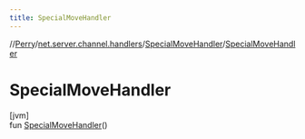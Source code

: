 ```yaml
---
title: SpecialMoveHandler
---
```

//[Perry](../../../index.html)/[net.server.channel.handlers](../index.html)/[SpecialMoveHandler](index.html)/[SpecialMoveHandler](-special-move-handler.html)



# SpecialMoveHandler



[jvm]\
fun [SpecialMoveHandler](-special-move-handler.html)()




